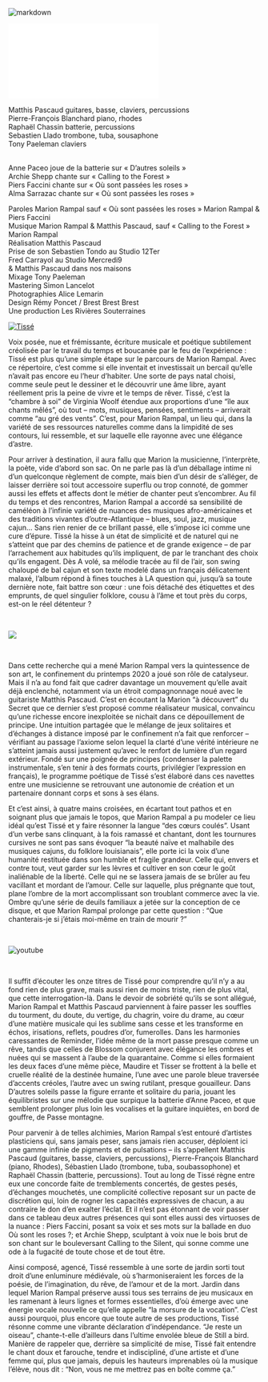 ![markdown](tissé/press.short.exp)

<div class="text-center">

![markdown](buy/partenairesTissé.md)

</div>

Matthis Pascaud guitares, basse, claviers, percussions  
Pierre-François Blanchard piano, rhodes  
Raphaël Chassin batterie, percussions  
Sebastien Llado trombone, tuba, sousaphone  
Tony Paeleman claviers  
&nbsp;

<span class="small">

Anne Paceo joue de la batterie sur « D’autres soleils »  
Archie Shepp chante sur « Calling to the Forest »  
Piers Faccini chante sur « Où sont passées les roses »  
Alma Sarrazac chante sur « Où sont passées les roses »

Paroles Marion Rampal sauf « Où sont passées les roses » Marion Rampal & Piers Faccini  
Musique Marion Rampal & Matthis Pascaud, sauf « Calling to the Forest » Marion Rampal    
Réalisation Matthis Pascaud  
Prise de son Sebastien Tondo au Studio 12Ter  
Fred Carrayol au Studio Mercredi9  
& Matthis Pascaud dans nos maisons  
Mixage Tony Paeleman  
Mastering Simon Lancelot  
Photographies Alice Lemarin  
Design Rémy Poncet / Brest Brest Brest  
Une production Les Rivières Souterraines  

</span>


  
<a  class="image left half" href="https://mrtiss.lnk.to/UiXfFNBQ">
  
![Tissé](images/albumCovers/MarionRampal_Tissé_album_cover_SD_web_600px.jpg "Tissé")
</a>

Voix posée, nue et frémissante, écriture musicale et poétique subtilement créolisée par le travail du temps et boucanée par le feu de l’expérience : Tissé est plus qu’une simple étape sur le parcours de Marion Rampal. Avec ce répertoire, c’est comme si elle inventait et investissait un bercail qu’elle n’avait pas encore eu l’heur d’habiter. Une sorte de pays natal choisi, comme seule peut le dessiner et le découvrir une âme libre, ayant réellement pris la peine de vivre et le temps de rêver. Tissé, c’est la “chambre à soi” de Virginia Woolf étendue aux proportions d’une “île aux chants mêlés”, où tout – mots, musiques, pensées, sentiments – arriverait comme “au gré des vents”. C’est, pour Marion Rampal, un lieu qui, dans la variété de ses ressources naturelles comme dans la limpidité de ses contours, lui ressemble, et sur laquelle elle rayonne avec une élégance d’astre.  

    
Pour arriver à destination, il aura fallu que Marion la musicienne, l’interprète, la poète, vide d’abord son sac. On ne parle pas là d’un déballage intime ni d’un quelconque règlement de compte, mais bien d’un désir de s’alléger, de laisser derrière soi tout accessoire superflu ou trop connoté, de gommer aussi les effets et affects dont le métier de chanter peut s’encombrer. Au fil du temps et des rencontres, Marion Rampal a accordé sa sensibilité de caméléon à l’infinie variété de nuances des musiques afro-américaines et des traditions vivantes d’outre-Atlantique – blues, soul, jazz, musique cajun… Sans rien renier de ce brillant passé, elle s’impose ici comme une cure d’épure. Tissé la hisse à un état de simplicité et de naturel qui ne s’atteint que par des chemins de patience et de grande exigence – de par l’arrachement aux habitudes qu’ils impliquent, de par le tranchant des choix qu’ils engagent. Dès A volé, sa mélodie tracée au fil de l’air, son swing chaloupé de bal cajun et son texte modelé dans un français délicatement malaxé, l’album répond à fines touches à LA question qui, jusqu’à sa toute dernière note, fait battre son cœur : une fois détaché des étiquettes et des emprunts, de quel singulier folklore, cousu à l’âme et tout près du corps, est-on le réel détenteur ?


 <div class="image left half">
 &nbsp;
 &nbsp;
 
![](https://youtu.be/XCzOM5C9ALA)

 </div>
&nbsp;
&nbsp;

Dans cette recherche qui a mené Marion Rampal vers la quintessence de son art, le confinement du printemps 2020 a joué son rôle de catalyseur. Mais il n’a au fond fait que cadrer davantage un mouvement qu’elle avait déjà enclenché, notamment via un étroit compagnonnage noué avec le guitariste Matthis Pascaud. C’est en écoutant la Marion “à découvert” du Secret que ce dernier s’est proposé comme réalisateur musical, convaincu qu’une richesse encore inexploitée se nichait dans ce dépouillement de principe. Une intuition partagée que le mélange de jeux solitaires et d’échanges à distance imposé par le confinement n’a fait que renforcer – vérifiant au passage l’axiome selon lequel la clarté d’une vérité intérieure ne s’atteint jamais aussi justement qu’avec le renfort de lumière d’un regard extérieur. Fondé sur une poignée de principes (condenser la palette instrumentale, s’en tenir à des formats courts, privilégier l’expression en français), le programme poétique de Tissé s’est élaboré dans ces navettes entre une musicienne se retrouvant une autonomie de création et un partenaire donnant corps et sons à ses élans.  


Et c’est ainsi, à quatre mains croisées, en écartant tout pathos et en soignant plus que jamais le topos, que Marion Rampal a pu modeler ce lieu idéal qu’est Tissé et y faire résonner la langue “des cœurs coulés”. Usant d’un verbe sans clinquant, à la fois ramassé et chantant, dont les tournures cursives ne sont pas sans évoquer “la beauté naïve et malhabile des musiques cajuns, du folklore louisianais”, elle porte ici la voix d’une humanité restituée dans son humble et fragile grandeur. Celle qui, envers et contre tout, veut garder sur les lèvres et cultiver en son cœur le goût inaliénable de la liberté. Celle qui ne se lassera jamais de se brûler au feu vacillant et mordant de l’amour. Celle sur laquelle, plus prégnante que tout, plane l’ombre de la mort accomplissant son troublant commerce avec la vie. Ombre qu’une série de deuils familiaux a jetée sur la conception de ce disque, et que Marion Rampal prolonge par cette question : “Que chanterais-je si j’étais moi-même en train de mourir ?”
  
 <div class="image left half">
 
 &nbsp;
 &nbsp;
 
 ![youtube](https://youtu.be/0E0k1yZ7V9o)

</div>
&nbsp;
&nbsp;
   
Il suffit d’écouter les onze titres de Tissé pour comprendre qu’il n’y a au fond rien de plus grave, mais aussi rien de moins triste, rien de plus vital, que cette interrogation-là. Dans le devoir de sobriété qu’ils se sont allégué, Marion Rampal et Matthis Pascaud parviennent à faire passer les souffles du tourment, du doute, du vertige, du chagrin, voire du drame, au cœur d’une matière musicale qui les sublime sans cesse et les transforme en échos, irisations, reflets, poudres d’or, fumerolles. Dans les harmonies caressantes de Reminder, l’idée même de la mort passe presque comme un rêve, tandis que celles de Blossom conjurent avec élégance les ombres et nuées qui se massent à l’aube de la quarantaine. Comme si elles formaient les deux faces d’une même pièce, Maudire et Tisser se frottent à la belle et cruelle réalité de la destinée humaine, l’une avec une parole bleue traversée d’accents créoles, l’autre avec un swing rutilant, presque gouailleur. Dans D’autres soleils passe la figure errante et solitaire du paria, jouant les équilibristes sur une mélodie que surpique la batterie d’Anne Paceo, et que semblent prolonger plus loin les vocalises et la guitare inquiètes, en bord de gouffre, de Passe montagne.    
 
 
Pour parvenir à de telles alchimies, Marion Rampal s’est entouré d’artistes plasticiens qui, sans jamais peser, sans jamais rien accuser, déploient ici une gamme infinie de pigments et de pulsations – ils s’appellent Matthis Pascaud (guitares, basse, claviers, percussions), Pierre-François Blanchard (piano, Rhodes), Sébastien Llado (trombone, tuba, soubassophone) et Raphaël Chassin (batterie, percussions). Tout au long de Tissé règne entre eux une concorde faite de tremblements concertés, de gestes pesés, d’échanges mouchetés, une complicité collective reposant sur un pacte de discrétion qui, loin de rogner les capacités expressives de chacun, a au contraire le don d’en exalter l’éclat. Et il n’est pas étonnant de voir passer dans ce tableau deux autres présences qui sont elles aussi des virtuoses de la nuance : Piers Faccini, posant sa voix et ses mots sur la ballade en duo Où sont les roses ?; et Archie Shepp, sculptant à voix nue le bois brut de son chant sur le bouleversant Calling to the Silent, qui sonne comme une ode à la fugacité de toute chose et de tout être.

  

Ainsi composé, agencé, Tissé ressemble à une sorte de jardin sorti tout droit d’une enluminure médiévale, où s’harmoniseraient les forces de la poésie, de l’imagination, du rêve, de l’amour et de la mort. Jardin dans lequel Marion Rampal préserve aussi tous ses terrains de jeu musicaux en les ramenant à leurs lignes et formes essentielles, d’où émerge avec une énergie vocale nouvelle ce qu’elle appelle “la morsure de la vocation”. C’est aussi pourquoi, plus encore que toute autre de ses productions, Tissé résonne comme une vibrante déclaration d’indépendance. “Je reste un oiseau”, chante-t-elle d’ailleurs dans l’ultime envolée bleue de Still a bird. Manière de rappeler que, derrière sa simplicité de mise, Tissé fait entendre le chant doux et farouche, tendre et indiscipliné, d’une artiste et d’une femme qui, plus que jamais, depuis les hauteurs imprenables où la musique l’élève, nous dit : “Non, vous ne me mettrez pas en boîte comme ça.”